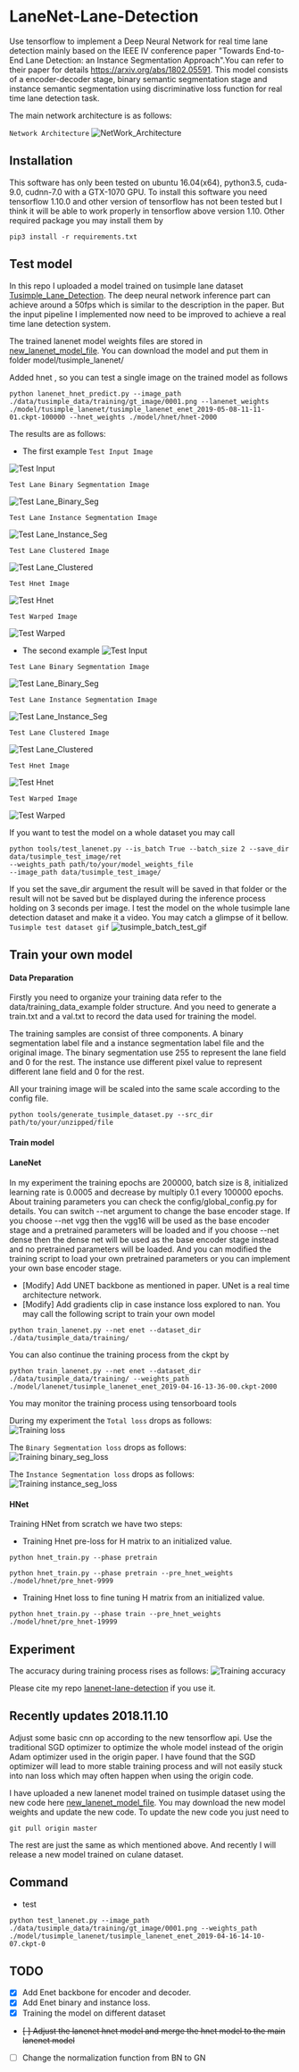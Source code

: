 # LaneNet-Lane-Detection
Use tensorflow to implement a Deep Neural Network for real time lane detection mainly based on the IEEE IV conference 
paper "Towards End-to-End Lane Detection: an Instance Segmentation Approach".You can refer to their paper for details 
https://arxiv.org/abs/1802.05591. This model consists of a encoder-decoder stage, binary semantic segmentation stage 
and instance semantic segmentation using discriminative loss function for real time lane detection task.

The main network architecture is as follows:

`Network Architecture`
![NetWork_Architecture](/data/source_image/network_architecture.png)

## Installation
This software has only been tested on ubuntu 16.04(x64), python3.5, cuda-9.0, cudnn-7.0 with a GTX-1070 GPU. 
To install this software you need tensorflow 1.10.0 and other version of tensorflow has not been tested but I think 
it will be able to work properly in tensorflow above version 1.10. Other required package you may install them by

```
pip3 install -r requirements.txt
```

## Test model
In this repo I uploaded a model trained on tusimple lane dataset [Tusimple_Lane_Detection](http://benchmark.tusimple.ai/#/).
The deep neural network inference part can achieve around a 50fps which is similar to the description in the paper. But
the input pipeline I implemented now need to be improved to achieve a real time lane detection system.

The trained lanenet model weights files are stored in 
[new_lanenet_model_file](https://www.dropbox.com/sh/tnsf0lw6psszvy4/AAA81r53jpUI3wLsRW6TiPCya?dl=0). You can 
download the model and put them in folder model/tusimple_lanenet/

Added hnet , so you can test a single image on the trained model as follows

```
python lanenet_hnet_predict.py --image_path ./data/tusimple_data/training/gt_image/0001.png --lanenet_weights ./model/tusimple_lanenet/tusimple_lanenet_enet_2019-05-08-11-11-01.ckpt-100000 --hnet_weights ./model/hnet/hnet-2000
```
The results are as follows:

* The first example
`Test Input Image`

![Test Input](/data/source_image/one/origin_image.png)

`Test Lane Binary Segmentation Image`

![Test Lane_Binary_Seg](/data/source_image/one/predict_binary.png)

`Test Lane Instance Segmentation Image`

![Test Lane_Instance_Seg](/data/source_image/one/predict_instance.png)

`Test Lane Clustered Image`

![Test Lane_Clustered](/data/source_image/one/predict_lanenet.png)

`Test Hnet Image`

![Test Hnet](/data/source_image/one/predict_hnet.png)

`Test Warped Image`

![Test Warped](/data/source_image/one/warped.png)

* The second example
![Test Input](/data/source_image/two/origin_image.png)

`Test Lane Binary Segmentation Image`

![Test Lane_Binary_Seg](/data/source_image/two/predict_binary.png)

`Test Lane Instance Segmentation Image`

![Test Lane_Instance_Seg](/data/source_image/two/predict_instance.png)

`Test Lane Clustered Image`

![Test Lane_Clustered](/data/source_image/two/predict_lanenet.png)

`Test Hnet Image`

![Test Hnet](/data/source_image/two/predict_hnet.png)

`Test Warped Image`

![Test Warped](/data/source_image/two/warped.png)

If you want to test the model on a whole dataset you may call
```
python tools/test_lanenet.py --is_batch True --batch_size 2 --save_dir data/tusimple_test_image/ret 
--weights_path path/to/your/model_weights_file 
--image_path data/tusimple_test_image/
```
If you set the save_dir argument the result will be saved in that folder or the result will not be saved but be 
displayed during the inference process holding on 3 seconds per image. I test the model on the whole tusimple lane 
detection dataset and make it a video. You may catch a glimpse of it bellow.
`Tusimple test dataset gif`
![tusimple_batch_test_gif](/data/source_image/lanenet_batch_test.gif)

## Train your own model
#### Data Preparation
Firstly you need to organize your training data refer to the data/training_data_example folder structure. And you need 
to generate a train.txt and a val.txt to record the data used for training the model. 

The training samples are consist of three components. A binary segmentation label file and a instance segmentation label
file and the original image. The binary segmentation use 255 to represent the lane field and 0 for the rest. The 
instance use different pixel value to represent different lane field and 0 for the rest.

All your training image will be scaled into the same scale according to the config file.
```angular2html
python tools/generate_tusimple_dataset.py --src_dir path/to/your/unzipped/file
```

#### Train model
#### LaneNet
In my experiment the training epochs are 200000, batch size is 8, initialized learning rate is 0.0005 and decrease by 
multiply 0.1 every 100000 epochs. About training parameters you can check the config/global_config.py for details. 
You can switch --net argument to change the base encoder stage. If you choose --net vgg then the vgg16 will be used as 
the base encoder stage and a pretrained parameters will be loaded and if you choose --net dense then the dense net will 
be used as the base encoder stage instead and no pretrained parameters will be loaded. And you can modified the training 
script to load your own pretrained parameters or you can implement your own base encoder stage. 
 * [Modify] Add UNET backbone as mentioned in paper. UNet is a real time architecture network.
 * [Modify] Add gradients clip in case instance loss explored to nan.
You may call the following script to train your own model

```
python train_lanenet.py --net enet --dataset_dir ./data/tusimple_data/training/
```
You can also continue the training process from the ckpt by
```
python train_lanenet.py --net enet --dataset_dir ./data/tusimple_data/training/ --weights_path ./model/lanenet/tusimple_lanenet_enet_2019-04-16-13-36-00.ckpt-2000
```

You may monitor the training process using tensorboard tools

During my experiment the `Total loss` drops as follows:  
![Training loss](/data/source_image/total_loss.png)

The `Binary Segmentation loss` drops as follows:  
![Training binary_seg_loss](/data/source_image/binary_seg_loss.png)

The `Instance Segmentation loss` drops as follows:  
![Training instance_seg_loss](/data/source_image/instance_seg_loss.png)

#### HNet
Training HNet from scratch we have two steps:
 * Training Hnet pre-loss for H matrix to an initialized value.
 ```angular2html
 python hnet_train.py --phase pretrain

```
 ```angular2html
 python hnet_train.py --phase pretrain --pre_hnet_weights ./model/hnet/pre_hnet-9999

```
 * Training Hnet loss to fine tuning H matrix from an initialized value.
  ```angular2html
 python hnet_train.py --phase train --pre_hnet_weights ./model/hnet/pre_hnet-19999

```

## Experiment
The accuracy during training process rises as follows: 
![Training accuracy](/data/source_image/accuracy.png)

Please cite my repo [lanenet-lane-detection](https://github.com/MaybeShewill-CV/lanenet-lane-detection) if you use it.

## Recently updates 2018.11.10
Adjust some basic cnn op according to the new tensorflow api. Use the 
traditional SGD optimizer to optimize the whole model instead of the
origin Adam optimizer used in the origin paper. I have found that the
SGD optimizer will lead to more stable training process and will not 
easily stuck into nan loss which may often happen when using the origin
code.

I have uploaded a new lanenet model trained on tusimple dataset using the
new code here [new_lanenet_model_file](https://www.dropbox.com/sh/tnsf0lw6psszvy4/AAA81r53jpUI3wLsRW6TiPCya?dl=0).
You may download the new model weights and update the new code. To update
the new code you just need to

```
git pull origin master
```
The rest are just the same as which mentioned above. And recently I will 
release a new model trained on culane dataset.

## Command
 * test
 ```
 python test_lanenet.py --image_path ./data/tusimple_data/training/gt_image/0001.png --weights_path ./model/tusimple_lanenet/tusimple_lanenet_enet_2019-04-16-14-10-07.ckpt-0
 ```

## TODO
- [x] Add Enet backbone for encoder and decoder.
- [x] Add Enet binary and instance loss.
- [x] Training the model on different dataset
- ~~[ ] Adjust the lanenet hnet model and merge the hnet model to the main lanenet model~~
- [ ] Change the normalization function from BN to GN
